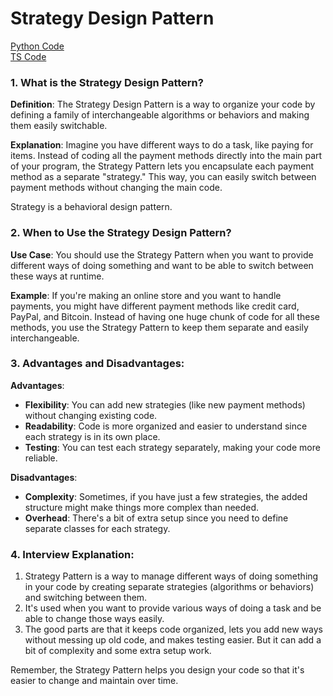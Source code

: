 # Strategy Design Pattern

[Python Code](https://github.com/Princeyadav05/low-level-system-design/blob/main/Design%20Patterns/Strategy%20Pattern/strategy.py) \
[TS Code](https://github.com/Princeyadav05/low-level-system-design/blob/main/Design%20Patterns/Strategy%20Pattern/strategy.ts)

### 1. What is the Strategy Design Pattern?

**Definition**: The Strategy Design Pattern is a way to organize your code by defining a family of interchangeable algorithms or behaviors and making them easily switchable.

**Explanation**: Imagine you have different ways to do a task, like paying for items. Instead of coding all the payment methods directly into the main part of your program, the Strategy Pattern lets you encapsulate each payment method as a separate "strategy." This way, you can easily switch between payment methods without changing the main code.

Strategy is a behavioral design pattern.

### 2. When to Use the Strategy Design Pattern?

**Use Case**: You should use the Strategy Pattern when you want to provide different ways of doing something and want to be able to switch between these ways at runtime.

**Example**: If you're making an online store and you want to handle payments, you might have different payment methods like credit card, PayPal, and Bitcoin. Instead of having one huge chunk of code for all these methods, you use the Strategy Pattern to keep them separate and easily interchangeable.

### 3. Advantages and Disadvantages:

**Advantages**:
- **Flexibility**: You can add new strategies (like new payment methods) without changing existing code.
- **Readability**: Code is more organized and easier to understand since each strategy is in its own place.
- **Testing**: You can test each strategy separately, making your code more reliable.

**Disadvantages**:
- **Complexity**: Sometimes, if you have just a few strategies, the added structure might make things more complex than needed.
- **Overhead**: There's a bit of extra setup since you need to define separate classes for each strategy.

### 4. Interview Explanation:

1. Strategy Pattern is a way to manage different ways of doing something in your code by creating separate strategies (algorithms or behaviors) and switching between them.
2. It's used when you want to provide various ways of doing a task and be able to change those ways easily.
3. The good parts are that it keeps code organized, lets you add new ways without messing up old code, and makes testing easier. But it can add a bit of complexity and some extra setup work.

Remember, the Strategy Pattern helps you design your code so that it's easier to change and maintain over time.
